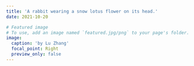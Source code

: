 ```yaml
---
title: 'A rabbit wearing a snow lotus flower on its head.'
date: 2021-10-20

# Featured image
# To use, add an image named `featured.jpg/png` to your page's folder.
image:
  caption: 'by Lu Zhang'
  focal_point: Right
  preview_only: false
---
```

